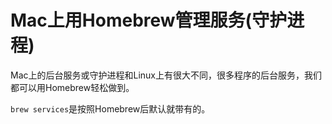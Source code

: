 # Mac上用Homebrew管理服务(守护进程)

Mac上的后台服务或守护进程和Linux上有很大不同，很多程序的后台服务，我们都可以用Homebrew轻松做到。

`brew services`是按照Homebrew后默认就带有的。

